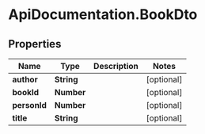 # ApiDocumentation.BookDto

## Properties

Name | Type | Description | Notes
------------ | ------------- | ------------- | -------------
**author** | **String** |  | [optional] 
**bookId** | **Number** |  | [optional] 
**personId** | **Number** |  | [optional] 
**title** | **String** |  | [optional] 


